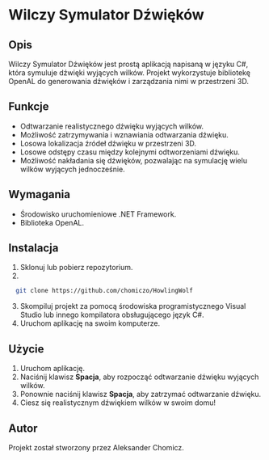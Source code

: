 # Wilczy Symulator Dźwięków

## Opis

Wilczy Symulator Dźwięków jest prostą aplikacją napisaną w języku C#, która symuluje dźwięki wyjących wilków. Projekt wykorzystuje bibliotekę OpenAL do generowania dźwięków i zarządzania nimi w przestrzeni 3D.

## Funkcje

- Odtwarzanie realistycznego dźwięku wyjących wilków.
- Możliwość zatrzymywania i wznawiania odtwarzania dźwięku.
- Losowa lokalizacja źródeł dźwięku w przestrzeni 3D.
- Losowe odstępy czasu między kolejnymi odtworzeniami dźwięku.
- Możliwość nakładania się dźwięków, pozwalając na symulację wielu wilków wyjących jednocześnie.

## Wymagania

- Środowisko uruchomieniowe .NET Framework.
- Biblioteka OpenAL.

## Instalacja

1. Sklonuj lub pobierz repozytorium.
2.
```bash
  git clone https://github.com/chomiczo/HowlingWolf
```
3. Skompiluj projekt za pomocą środowiska programistycznego Visual Studio lub innego kompilatora obsługującego język C#.
4. Uruchom aplikację na swoim komputerze.

## Użycie

1. Uruchom aplikację.
2. Naciśnij klawisz   **Spacja**, aby rozpocząć odtwarzanie dźwięku wyjących wilków.
3. Ponownie naciśnij klawisz  **Spacja**, aby zatrzymać odtwarzanie dźwięku.
4. Ciesz się realistycznym dźwiękiem wilków w swoim domu!

## Autor

Projekt został stworzony przez Aleksander Chomicz.

